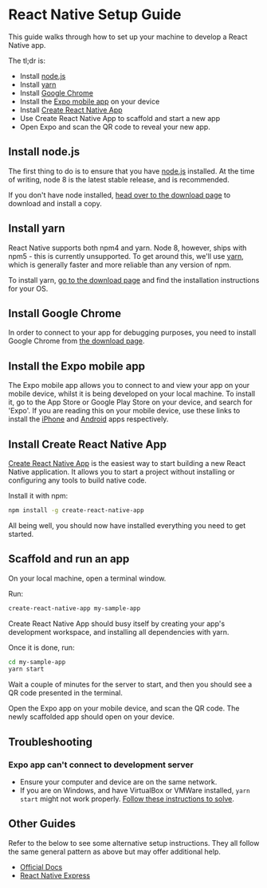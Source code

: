 # React Native Setup Guide

This guide walks through how to set up your machine to develop a React Native app.

The tl;dr is:

- Install [node.js](https://nodejs.org/en/)
- Install [yarn](https://yarnpkg.com/)
- Install [Google Chrome](https://www.google.com/chrome/)
- Install the [Expo mobile app](https://expo.io/) on your device
- Install [Create React Native App](https://github.com/react-community/create-react-native-app)
- Use Create React Native App to scaffold and start a new app
- Open Expo and scan the QR code to reveal your new app.

## Install node.js

The first thing to do is to ensure that you have [node.js](https://nodejs.org/en/) installed. At the time of writing, node 8 is the latest stable release, and is recommended.

If you don't have node installed, [head over to the download page](https://nodejs.org/en/download/) to download and install a copy.

## Install yarn

React Native supports both npm4 and yarn. Node 8, however, ships with npm5 - this is currently unsupported. To get around this, we'll use [yarn](https://yarnpkg.com/), which is generally faster and more reliable than any version of npm.

To install yarn, [go to the download page](https://yarnpkg.com/en/docs/install) and find the installation instructions for your OS.

## Install Google Chrome

In order to connect to your app for debugging purposes, you need to install Google Chrome from [the download page](https://www.google.com/chrome/browser/desktop/).

## Install the Expo mobile app

The Expo mobile app allows you to connect to and view your app on your mobile device, whilst it is being developed on your local machine. To install it, go to the App Store or Google Play Store on your device, and search for 'Expo'. If you are reading this on your mobile device, use these links to install the [iPhone](https://itunes.apple.com/app/apple-store/id982107779?mt=8) and [Android](https://play.google.com/store/apps/details?id=host.exp.exponent) apps respectively.

## Install Create React Native App

[Create React Native App](https://github.com/react-community/create-react-native-app) is the easiest way to start building a new React Native application. It allows you to start a project without installing or configuring any tools to build native code.

Install it with npm:

``` bash
npm install -g create-react-native-app
```

All being well, you should now have installed everything you need to get started.

## Scaffold and run an app

On your local machine, open a terminal window.

Run:

``` bash
create-react-native-app my-sample-app
```

Create React Native App should busy itself by creating your app's development workspace, and installing all dependencies with yarn.

Once it is done, run:

``` bash
cd my-sample-app
yarn start
```

Wait a couple of minutes for the server to start, and then you should see a QR code presented in the terminal.

Open the Expo app on your mobile device, and scan the QR code. The newly scaffolded app should open on your device.

## Troubleshooting

### Expo app can't connect to development server

- Ensure your computer and device are on the same network.
- If you are on Windows, and have VirtualBox or VMWare installed, `yarn start` might not work properly. [Follow these instructions to solve](https://github.com/react-community/create-react-native-app/issues/60#issuecomment-317104728).

## Other Guides

Refer to the below to see some alternative setup instructions. They all follow the same general pattern as above but may offer additional help.

- [Official Docs](https://facebook.github.io/react-native/docs/getting-started.html)
- [React Native Express](http://www.reactnativeexpress.com/quick_start)